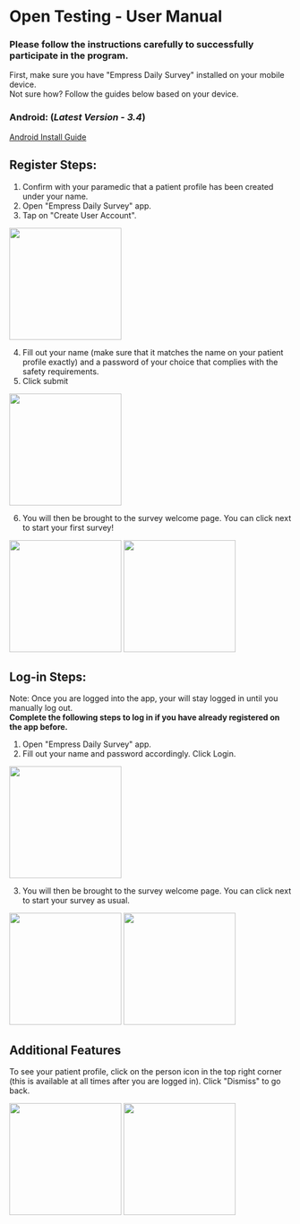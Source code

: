 # Open Testing - User Manual

### Please follow the instructions carefully to successfully participate in the program.
First, make sure you have "Empress Daily Survey" installed on your mobile device.\
Not sure how? Follow the guides below based on your device.
### Android: (_Latest Version - 3.4_)
[Android Install Guide](ANDROID_INSTALL_GUIDE.md)

## Register Steps:
1. Confirm with your paramedic that a patient profile has been created under your name.
2. Open "Empress Daily Survey" app.
3. Tap on "Create User Account". 
<img src="https://user-images.githubusercontent.com/17057659/202155490-645dc3a3-f635-4d7b-a930-df4c9f9b39ed.png" width="200">

4. Fill out your name (make sure that it matches the name on your patient profile exactly) and a password of your choice that complies with the safety requirements.
5. Click submit
<img src="https://user-images.githubusercontent.com/17057659/202172521-53ea65d9-224d-4a8e-aa1e-1022d205b8f9.png" width="200">

6. You will then be brought to the survey welcome page. You can click next to start your first survey!
<p float="left">
  <img src="https://user-images.githubusercontent.com/17057659/202156184-5e60a491-b5ff-43c1-aaa8-94307003520d.png" width="200">
  <img src="https://user-images.githubusercontent.com/17057659/202157569-3351697c-a80f-4f8e-8fb6-89c9cf0bd938.png" width="200">
</p>

## Log-in Steps:
Note: Once you are logged into the app, your will stay logged in until you manually log out.\
**Complete the following steps to log in if you have already registered on the app before.**
1. Open "Empress Daily Survey" app.
2. Fill out your name and password accordingly. Click Login.
<img src="https://user-images.githubusercontent.com/17057659/202161543-fa9b48b1-cfc7-447e-9df0-5e8f6da196ac.png" width="200">

3. You will then be brought to the survey welcome page. You can click next to start your survey as usual.
<p float="left">
  <img src="https://user-images.githubusercontent.com/17057659/202156184-5e60a491-b5ff-43c1-aaa8-94307003520d.png" width="200">
  <img src="https://user-images.githubusercontent.com/17057659/202157569-3351697c-a80f-4f8e-8fb6-89c9cf0bd938.png" width="200">
</p>

## Additional Features

To see your patient profile, click on the person icon in the top right corner (this is available at all times after you are logged in). Click "Dismiss"
to go back.
<p float="left">
  <img src="https://user-images.githubusercontent.com/17057659/202156407-e63a31b3-7018-45bc-a8fb-b41487d89d0d.png" width="200">
  <img src="https://user-images.githubusercontent.com/17057659/202157601-c76c5d95-1993-4ba9-a753-e48aaf45e1e5.png" width="200">
</p>
